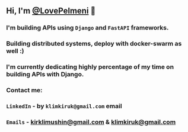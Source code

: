 ## Hi, I'm [@LovePelmeni]("http://github.com/LovePelmeni") 👋
### I'm building APIs using `Django` and `FastAPI` frameworks. 
### Building distributed systems, deploy with docker-swarm as well :)

### I'm currently dedicating highly percentage of my time on building  APIs with Django.
### Contact me:

### `LinkedIn` - by `klimkiruk@gmail.com` email
### `Emails` - kirklimushin@gmail.com & klimkiruk@gmail.com
